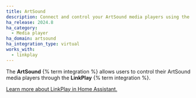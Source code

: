 ```yaml
---
title: ArtSound
description: Connect and control your ArtSound media players using the LinkPlay integration
ha_release: 2024.8
ha_category:
  - Media player
ha_domain: artsound
ha_integration_type: virtual
works_with:
  - linkplay
---
```


The **ArtSound** {% term integration %} allows users to control their ArtSound media players through the **LinkPlay** {% term integration %}.

[Learn more about LinkPlay in Home Assistant.](/integrations/linkplay/)
